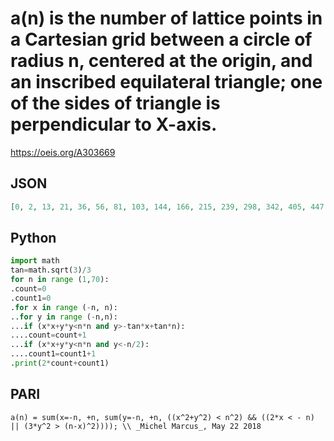 # a\(n\) is the number of lattice points in a Cartesian grid between a circle of radius n, centered at the origin, and an inscribed equilateral triangle; one of the sides of triangle is perpendicular to X\-axis\.
https://oeis.org/A303669
## JSON
```JSON
[0, 2, 13, 21, 36, 56, 81, 103, 144, 166, 215, 239, 298, 342, 405, 447, 514, 568, 655, 707, 796, 864, 961, 1019, 1128, 1208, 1337, 1405, 1524, 1614, 1749, 1847, 1990, 2082, 2249, 2333, 2502, 2600, 2789, 2899, 3064, 3192, 3383, 3519, 3718, 3832, 4047, 4175]
```
## Python
```Python
import math
tan=math.sqrt(3)/3
for n in range (1,70):
.count=0
.count1=0
.for x in range (-n, n):
..for y in range (-n,n):
...if (x*x+y*y<n*n and y>-tan*x+tan*n):
....count=count+1
...if (x*x+y*y<n*n and y<-n/2):
....count1=count1+1
.print(2*count+count1)
```
## PARI
```PARI
a(n) = sum(x=-n, +n, sum(y=-n, +n, ((x^2+y^2) < n^2) && ((2*x < - n) || (3*y^2 > (n-x)^2)))); \\ _Michel Marcus_, May 22 2018
```
